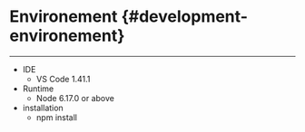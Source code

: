 # Environement {#development-environement}

---

* IDE
  * VS Code 1.41.1
* Runtime
  * Node 6.17.0 or above
* installation
  * npm install



